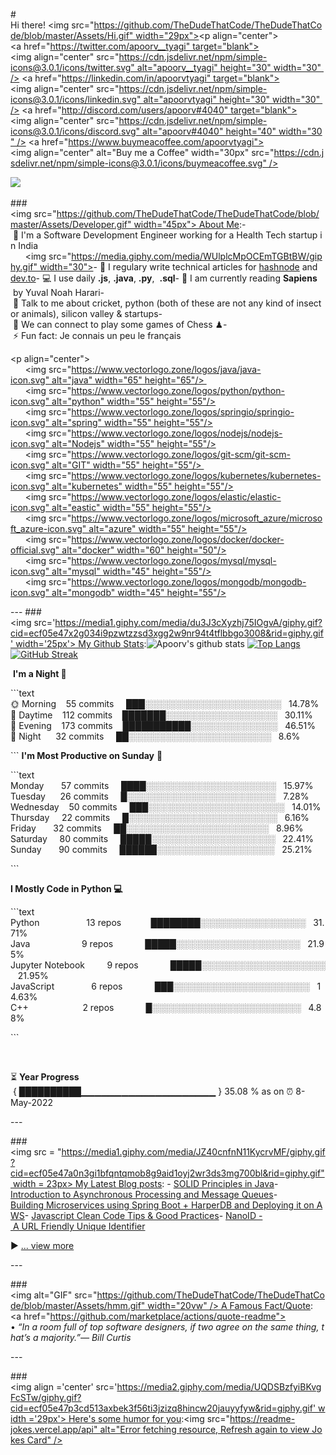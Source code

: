  
 ​#​ ​Hi there! <img src="https://github.com/TheDudeThatCode/TheDudeThatCode/blob/master/Assets/Hi.gif" width="29px"> 
 ​<p align="center"> 
 ​<a href="https://twitter.com/apoorv__tyagi" target="blank"><img align="center" src="https://cdn.jsdelivr.net/npm/simple-icons@3.0.1/icons/twitter.svg" alt="apoorv__tyagi" height="30" width="30" /></a>​&nbsp; 
 ​<a href="https://linkedin.com/in/apoorvtyagi" target="blank"><img align="center" src="https://cdn.jsdelivr.net/npm/simple-icons@3.0.1/icons/linkedin.svg" alt="apoorvtyagi" height="30" width="30" /></a>​&nbsp; 
 ​<a href="http://discord.com/users/apoorv#4040" target="blank"><img align="center" src="https://cdn.jsdelivr.net/npm/simple-icons@3.0.1/icons/discord.svg" alt="apoorv#4040" height="40" width="30" /></a>​&nbsp; 
 ​<a href="https://www.buymeacoffee.com/apoorvtyagi"><img align="center" alt="Buy me a Coffee" width="30px" src="https://cdn.jsdelivr.net/npm/simple-icons@3.0.1/icons/buymeacoffee.svg" /></a> 
 ​</p> 
  
 ​![](https://camo.githubusercontent.com/992babdffd8c74a1502de375fbdf7e4d54773242/68747470733a2f2f6d656469612e67697068792e636f6d2f6d656469612f53576f536b4e36447854737a71494b4571762f67697068792e676966) 
  
 ​###​ ​<img src="https://github.com/TheDudeThatCode/TheDudeThatCode/blob/master/Assets/Developer.gif" width="45px"> About Me: 
 ​-​ 🏦 I'm a Software Development Engineer working for a Health Tech startup in India  
 ​      <img src="https://media.giphy.com/media/WUlplcMpOCEmTGBtBW/giphy.gif" width="30"> 
 ​-​ 📝 I regulary write technical articles for [​hashnode​](https://apoorvtyagi.tech/) and [​dev.to​](https://dev.to/apoorvtyagi) 
 ​-​ 💻 I use daily ​**.js**​, ​**.java**​, ​**.py**​,  ​**.sql** 
 ​-​ 📖 I am currently reading ​**Sapiens**​ by Yuval Noah Harari 
 ​-​ 💬 Talk to me about cricket, python (both of these are not any kind of insect or animals), silicon valley & startups 
 ​-​ 👯 We can connect to play some games of Chess ♟ 
 ​-​ ⚡ Fun fact: Je connais un peu le français 
  
 ​<p align="center"> 
 ​      <img src="https://www.vectorlogo.zone/logos/java/java-icon.svg" alt="java" width="65" height="65"/>  
 ​      <img src="https://www.vectorlogo.zone/logos/python/python-icon.svg" alt="python" width="55" height="55"/> 
 ​      <img src="https://www.vectorlogo.zone/logos/springio/springio-icon.svg" alt="spring" width="55" height="55"/> 
 ​      <img src="https://www.vectorlogo.zone/logos/nodejs/nodejs-icon.svg" alt="Nodejs" width="55" height="55"/> 
 ​      <img src="https://www.vectorlogo.zone/logos/git-scm/git-scm-icon.svg" alt="GIT" width="55" height="55"/>  
 ​      <img src="https://www.vectorlogo.zone/logos/kubernetes/kubernetes-icon.svg" alt="kubernetes" width="55" height="55"/> 
 ​      <img src="https://www.vectorlogo.zone/logos/elastic/elastic-icon.svg" alt="eastic" width="55" height="55"/> 
 ​      <img src="https://www.vectorlogo.zone/logos/microsoft_azure/microsoft_azure-icon.svg" alt="azure" width="55" height="55"/> 
 ​      <img src="https://www.vectorlogo.zone/logos/docker/docker-official.svg" alt="docker" width="60" height="50"/> 
 ​      <img src="https://www.vectorlogo.zone/logos/mysql/mysql-icon.svg" alt="mysql" width="45" height="55"/> 
 ​      <img src="https://www.vectorlogo.zone/logos/mongodb/mongodb-icon.svg" alt="mongodb" width="45" height="55"/> 
 ​</p> 
  
 ​--- 
 ​###​ ​<img src='https://media1.giphy.com/media/du3J3cXyzhj75IOgvA/giphy.gif?cid=ecf05e47x2g034i9pzwtzzsd3xgg2w9nr94t4tflbbgo3008&rid=giphy.gif' width='25px'> My Github Stats: 
 ​![​Apoorv's github stats​](https://github-readme-stats.vercel.app/api?username=apoorvtyagi&show_icons=true&title_color=ffc857&icon_color=8ac926&text_color=daf7dc&bg_color=151515&hide=issues&count_private=true&include_all_commits=true) 
 ​[![​Top Langs​](https://github-readme-stats.vercel.app/api/top-langs/?username=apoorvtyagi&layout=compact&text_color=daf7dc&bg_color=151515&hide=css,html,php)](https://github.com/anuraghazra/github-readme-stats) 
 ​[![​GitHub Streak​](https://github-readme-streak-stats.herokuapp.com/?user=ApoorvTyagi&theme=dark)](https://git.io/streak-stats) 
  
 ​<!--​START_SECTION:waka​--> 
 ​**I'm a Night 🦉**​  
  
 ​```text 
 ​🌞 Morning    55 commits     ███░░░░░░░░░░░░░░░░░░░░░░   14.78%  
 ​🌆 Daytime    112 commits    ███████░░░░░░░░░░░░░░░░░░   30.11%  
 ​🌃 Evening    173 commits    ███████████░░░░░░░░░░░░░░   46.51%  
 ​🌙 Night      32 commits     ██░░░░░░░░░░░░░░░░░░░░░░░   8.6% 
  
 ​``` 
 ​**I'm Most Productive on Sunday**​ 📅  
  
 ​```text 
 ​Monday       57 commits     ████░░░░░░░░░░░░░░░░░░░░░   15.97%  
 ​Tuesday      26 commits     █░░░░░░░░░░░░░░░░░░░░░░░░   7.28%  
 ​Wednesday    50 commits     ███░░░░░░░░░░░░░░░░░░░░░░   14.01%  
 ​Thursday     22 commits     █░░░░░░░░░░░░░░░░░░░░░░░░   6.16%  
 ​Friday       32 commits     ██░░░░░░░░░░░░░░░░░░░░░░░   8.96%  
 ​Saturday     80 commits     █████░░░░░░░░░░░░░░░░░░░░   22.41%  
 ​Sunday       90 commits     ██████░░░░░░░░░░░░░░░░░░░   25.21% 
  
 ​``` 
  
  
 ​**I Mostly Code in Python 💻**​  
  
 ​```text 
 ​Python                   13 repos            ████████░░░░░░░░░░░░░░░░░   31.71%  
 ​Java                     9 repos             █████░░░░░░░░░░░░░░░░░░░░   21.95%  
 ​Jupyter Notebook         9 repos             █████░░░░░░░░░░░░░░░░░░░░   21.95%  
 ​JavaScript               6 repos             ███░░░░░░░░░░░░░░░░░░░░░░   14.63%  
 ​C++                      2 repos             █░░░░░░░░░░░░░░░░░░░░░░░░   4.88% 
  
 ​``` 
  
  
  
 ​<!--​END_SECTION:waka​--> 
  
 ​⏳ ​**Year Progress**​ { ██████████▁▁▁▁▁▁▁▁▁▁▁▁▁▁▁▁▁▁▁▁ } 35.08 % as on ⏰ 8-May-2022 
  
 ​--- 
  
 ​###​ ​<img src = "https://media1.giphy.com/media/JZ40cnfnN11KycrvMF/giphy.gif?cid=ecf05e47a0n3gi1bfqntqmob8g9aid1oyj2wr3ds3mg700bl&rid=giphy.gif" width = 23px> My Latest Blog posts: 
 ​<!--​ BLOG-POST-LIST:START ​--> 
 ​-​ [​SOLID Principles in Java​](https://apoorvtyagi.tech/solid-principles-in-java) 
 ​-​ [​Introduction to Asynchronous Processing and Message Queues​](https://apoorvtyagi.tech/introduction-to-asynchronous-processing-and-message-queues) 
 ​-​ [​Building Microservices using Spring Boot + HarperDB and Deploying it on AWS​](https://apoorvtyagi.tech/building-microservices-using-spring-boot-harperdb-and-deploying-it-on-aws) 
 ​-​ [​Javascript Clean Code Tips &amp; Good Practices​](https://apoorvtyagi.tech/javascript-clean-code-tips-and-good-practices) 
 ​-​ [​NanoID - A URL Friendly Unique Identifier​](https://apoorvtyagi.tech/nanoid-url-friendly-unique-id) 
 ​<!--​ BLOG-POST-LIST:END ​--> 
  
 ​▶ [​... view more​](https://apoorvtyagi.tech/) 
  
 ​--- 
  
 ​###​ ​<img alt="GIF" src="https://github.com/TheDudeThatCode/TheDudeThatCode/blob/master/Assets/hmm.gif" width="20vw" /> A Famous Fact/Quote: 
 ​<a href="https://github.com/marketplace/actions/quote-readme"> 
 ​<!--​STARTS_HERE_QUOTE_README​--> 
 ​• <i>“In a room full of top software designers, if two agree on the same thing, that’s a majority.”— Bill Curtis   </i> 
 ​<!--​ENDS_HERE_QUOTE_README​--> 
 ​</a> 
  
 ​--- 
  
 ​###​ ​<img align ='center' src='https://media2.giphy.com/media/UQDSBzfyiBKvgFcSTw/giphy.gif?cid=ecf05e47p3cd513axbek3f56ti3jzizq8hincw20jauyyfyw&rid=giphy.gif' width ='29px'> Here's some humor for you: 
 ​<img src="https://readme-jokes.vercel.app/api" alt="Error fetching resource, Refresh again to view Jokes Card" />
